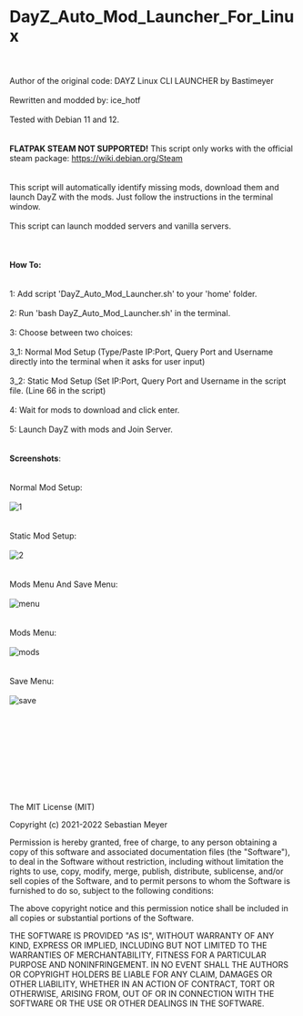 # DayZ_Auto_Mod_Launcher_For_Linux 
\
\
Author of the original code: DAYZ Linux CLI LAUNCHER by Bastimeyer
\
\
Rewritten and modded by: ice_hotf
\
\
Tested with Debian 11 and 12.
\
\
\
**FLATPAK STEAM NOT SUPPORTED!**
This script only works with the official steam package: https://wiki.debian.org/Steam
\
\
\
This script will automatically identify missing mods, download them and launch DayZ with the mods. Just follow the instructions in the terminal window.
\
\
This script can launch modded servers and vanilla servers.
\
\
\
\
**How To:**
\
\
\
1: Add script 'DayZ_Auto_Mod_Launcher.sh' to your 'home' folder.
\
\
2: Run 'bash DayZ_Auto_Mod_Launcher.sh' in the terminal.
\
\
3: Choose between two choices:
\
\
3_1: Normal Mod Setup (Type/Paste IP:Port, Query Port and Username directly into the terminal when it asks for user input)
\
\
3_2: Static Mod Setup (Set IP:Port, Query Port and Username in the script file. (Line 66 in the script)
\
\
4: Wait for mods to download and click enter.
\
\
5: Launch DayZ with mods and Join Server.
\
\
\
**Screenshots**:
\
\
\
Normal Mod Setup:
\
\
![1](https://github.com/user-attachments/assets/851469a2-3bab-492f-9c53-7f6a426853cf)
\
\
\
Static Mod Setup:
\
\
![2](https://github.com/user-attachments/assets/9de25c1f-34d7-45d6-bbbe-bd1cf2d6cba0)
\
\
\
Mods Menu And Save Menu:
\
\
![menu](https://github.com/user-attachments/assets/899bdf04-9f58-4a7d-af13-609427e5acb1)
\
\
\
Mods Menu:
\
\
![mods](https://github.com/user-attachments/assets/ed9f5240-0c54-43ba-9e5e-41055e3e847d)
\
\
\
Save Menu:
\
\
![save](https://github.com/user-attachments/assets/137f73de-1f1b-4d4e-8b21-5790c012bdb1)
\
\
\
\
\
\
\
\
\
\
\
The MIT License (MIT)

Copyright (c) 2021-2022 Sebastian Meyer

Permission is hereby granted, free of charge, to any person obtaining a copy of this software and associated documentation files (the "Software"), to deal in the Software without restriction, including without limitation the rights to use, copy, modify, merge, publish, distribute, sublicense, and/or sell copies of the Software, and to permit persons to whom the Software is furnished to do so, subject to the following conditions:

The above copyright notice and this permission notice shall be included in all copies or substantial portions of the Software.

THE SOFTWARE IS PROVIDED "AS IS", WITHOUT WARRANTY OF ANY KIND, EXPRESS OR IMPLIED, INCLUDING BUT NOT LIMITED TO THE WARRANTIES OF MERCHANTABILITY, FITNESS FOR A PARTICULAR PURPOSE AND NONINFRINGEMENT. IN NO EVENT SHALL THE AUTHORS OR COPYRIGHT HOLDERS BE LIABLE FOR ANY CLAIM, DAMAGES OR OTHER LIABILITY, WHETHER IN AN ACTION OF CONTRACT, TORT OR OTHERWISE, ARISING FROM, OUT OF OR IN CONNECTION WITH THE SOFTWARE OR THE USE OR OTHER DEALINGS IN THE SOFTWARE.
